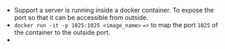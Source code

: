 - Support a server is running inside a docker container. To expose the port so that it can be accessible from outside.
- `docker run -it -p 1025:1025 <image_name>` `=>` to map the port `1025` of the container to the outside port.
- 